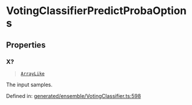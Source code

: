 # VotingClassifierPredictProbaOptions

## Properties

### X?

> [`ArrayLike`](../types/ArrayLike.md)

The input samples.

Defined in:  [generated/ensemble/VotingClassifier.ts:598](https://github.com/transitive-bullshit/scikit-learn-ts/blob/92ab806/packages/sklearn/src/generated/ensemble/VotingClassifier.ts#L598)

